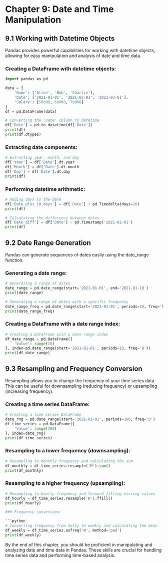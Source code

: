 # Chapter 9: Date and Time Manipulation
## 9.1 Working with Datetime Objects
Pandas provides powerful capabilities for working with datetime objects, allowing for easy manipulation and analysis of date and time data.

### Creating a DataFrame with datetime objects:

```python
import pandas as pd

data = {
    'Name': ['Alice', 'Bob', 'Charlie'],
    'Date': ['2021-01-01', '2021-02-01', '2021-03-01'],
    'Salary': [50000, 60000, 70000]
}
df = pd.DataFrame(data)

# Converting the 'Date' column to datetime
df['Date'] = pd.to_datetime(df['Date'])
print(df)
print(df.dtypes)
```

### Extracting date components:

```python
# Extracting year, month, and day
df['Year'] = df['Date'].dt.year
df['Month'] = df['Date'].dt.month
df['Day'] = df['Date'].dt.day
print(df)
```

### Performing datetime arithmetic:

```python
# Adding days to the date
df['Date_plus_10_days'] = df['Date'] + pd.Timedelta(days=10)
print(df)

# Calculating the difference between dates
df['Date_diff'] = df['Date'] - pd.Timestamp('2021-01-01')
print(df)
```

## 9.2 Date Range Generation
Pandas can generate sequences of dates easily using the date_range function.

### Generating a date range:

```python
# Generating a range of dates
date_range = pd.date_range(start='2021-01-01', end='2021-01-10')
print(date_range)

# Generating a range of dates with a specific frequency
date_range_freq = pd.date_range(start='2021-01-01', periods=10, freq='D')
print(date_range_freq)
```

### Creating a DataFrame with a date range index:

```python
# Creating a DataFrame with a date range index
df_date_range = pd.DataFrame({
    'Value': range(10)
}, index=pd.date_range(start='2021-01-01', periods=10, freq='D'))
print(df_date_range)
```

## 9.3 Resampling and Frequency Conversion
Resampling allows you to change the frequency of your time series data. This can be useful for downsampling (reducing frequency) or upsampling (increasing frequency).

### Creating a time series DataFrame:

```python
# Creating a time series DataFrame
date_rng = pd.date_range(start='2021-01-01', periods=100, freq='D')
df_time_series = pd.DataFrame({
    'Value': range(100)
}, index=date_rng)
print(df_time_series)
```

### Resampling to a lower frequency (downsampling):

```python
# Resampling to monthly frequency and calculating the sum
df_monthly = df_time_series.resample('M').sum()
print(df_monthly)
```

### Resampling to a higher frequency (upsampling):

```python
# Resampling to hourly frequency and forward filling missing values
df_hourly = df_time_series.resample('H').ffill()
print(df_hourly)

### Frequency conversion:

```python
# Converting frequency from daily to weekly and calculating the mean
df_weekly = df_time_series.asfreq('W', method='pad')
print(df_weekly)
```

By the end of this chapter, you should be proficient in manipulating and analyzing date and time data in Pandas. These skills are crucial for handling time series data and performing time-based analysis.
